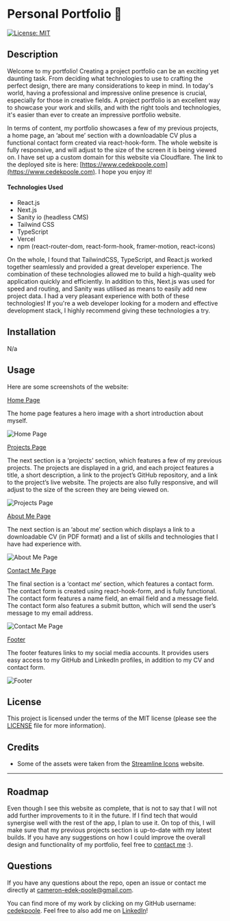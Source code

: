 
# Personal Portfolio 💫
[![License: MIT](https://img.shields.io/badge/License-MIT-yellow.svg)](https://opensource.org/licenses/MIT)

## Description

Welcome to my portfolio! Creating a project portfolio can be an exciting yet daunting task. From deciding what technologies to use to crafting the perfect design, there are many considerations to keep in mind. In today's world, having a professional and impressive online presence is crucial, especially for those in creative fields. A project portfolio is an excellent way to showcase your work and skills, and with the right tools and technologies, it's easier than ever to create an impressive portfolio website.

In terms of content, my portfolio showcases a few of my previous projects, a home page, an ‘about me’ section with a downloadable CV plus a functional contact form created via react-hook-form. The whole website is fully responsive, and will adjust to the size of the screen it is being viewed on. I have set up a custom domain for this website via Cloudflare. The link to the deployed site is here: [https://www.cedekpoole.com](https://www.cedekpoole.com).  I hope you enjoy it!


#### Technologies Used
- React.js
- Next.js
- Sanity io (headless CMS)
- Tailwind CSS
- TypeScript
- Vercel
- npm (react-router-dom, react-form-hook, framer-motion, react-icons)

On the whole, I found that TailwindCSS, TypeScript, and React.js worked together seamlessly and provided a great developer experience. The combination of these technologies allowed me to build a high-quality web application quickly and efficiently. In addition to this, Next.js was used for speed and routing, and Sanity was utilised as means to easily add new project data. I had a very pleasant experience with both of these technologies! If you're a web developer looking for a modern and effective development stack, I highly recommend giving these technologies a try.

## Installation
N/a

## Usage

Here are some screenshots of the website:

<ins>Home Page</ins>

The home page features a hero image with a short introduction about myself. 

![Home Page](./src/assets/home-screenshot.png)

<ins>Projects Page</ins>

The next section is a ‘projects’ section, which features a few of my previous projects. The projects are displayed in a grid, and each project features a title, a short description, a link to the project’s GitHub repository, and a link to the project’s live website. The projects are also fully responsive, and will adjust to the size of the screen they are being viewed on.

![Projects Page](./src/assets/project-screenshot.png)

<ins>About Me Page</ins> 

The next section is an ‘about me’ section which displays a link to a downloadable CV (in PDF format) and a list of skills and technologies that I have had experience with. 

![About Me Page](./src/assets/about-screenshot.png)

<ins>Contact Me Page</ins>

The final section is a ‘contact me’ section, which features a contact form. The contact form is created using react-hook-form, and is fully functional. The contact form features a name field, an email field and a message field. The contact form also features a submit button, which will send the user’s message to my email address. 

![Contact Me Page](./src/assets/contact-screenshot.png)

<ins>Footer</ins>

The footer features links to my social media accounts. It provides users easy access to my GitHub and LinkedIn profiles, in addition to my CV and contact form.

![Footer](./src/assets/footer-screenshot.png)

## License 
This project is licensed under the terms of the MIT license (please see the [LICENSE](./LICENSE) file for more information).

## Credits 
- Some of the assets were taken from the [Streamline Icons](https://www.streamlinehq.com/) website.

--- 

## Roadmap 
Even though I see this website as complete, that is not to say that I will not add further improvements to it in the future. If I find tech that would synergise well with the rest of the app, I plan to use it. On top of this, I will make sure that my previous projects section is up-to-date with my latest builds. If you have any suggestions on how I could improve the overall design and functionality of my portfolio, feel free to [contact me](https://www.cedekpoole.com/contact) :).

## Questions

If you have any questions about the repo, open an issue or contact me directly at cameron-edek-poole@gmail.com. 

You can find more of my work by clicking on my GitHub username: [cedekpoole](https://github.com/cedekpoole/).
Feel free to also add me on [LinkedIn](https://www.linkedin.com/in/cam-edek-poole/)!
